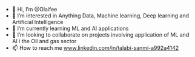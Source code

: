 - 👋 Hi, I’m @Olaifee
- 👀 I’m interested in Anything Data, Machine learning, Deep learning and Artificial Intelligence
- 🌱 I’m currently learning ML and AI applications
- 💞️ I’m looking to collaborate on projects involving application of ML and AI i the Oil and gas sector
- 📫 How to reach me www.linkedin.com/in/talabi-sanmi-a992a4142

<!---
Olaifee/Olaifee is a ✨ special ✨ repository because its `README.md` (this file) appears on your GitHub profile.
You can click the Preview link to take a look at your changes.
--->
